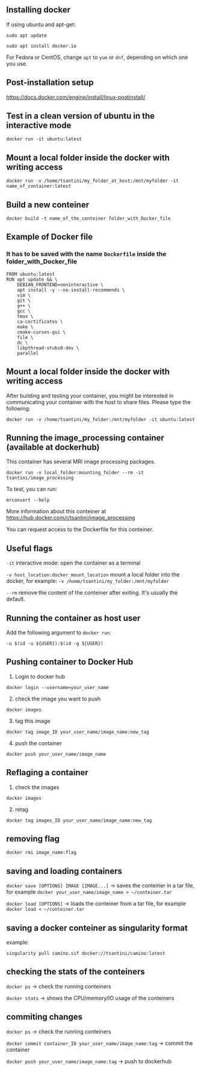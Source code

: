 ## Installing docker

If using ubuntu and apt-get:

`sudo apt update`

`sudo apt install docker.io`

For Fedora or CentOS, change `apt` to `yum` or `dnf`, depending on which one you use.

## Post-installation setup
https://docs.docker.com/engine/install/linux-postinstall/

## Test in a clean version of ubuntu in the interactive mode
`docker run -it ubuntu:latest`

## Mount a local folder inside the docker with writing access
`docker run -v /home/tsantini/my_folder_at_host:/mnt/myfolder -it name_of_container:latest`

## Build a new conteiner
`docker build -t name_of_the_conteiner folder_with_Docker_file`

## Example of Docker file

### It has to be saved with the name `Dockerfile` inside the folder_with_Docker_file

```
FROM ubuntu:latest
RUN apt update && \
    DEBIAN_FRONTEND=noninteractive \
    apt install -y --no-install-recommends \
    vim \
    git \
    g++ \
    gcc \
    tmux \
    ca-certificates \
    make \
    cmake-curses-gui \
    file \
    dc \
    libpthread-stubs0-dev \
    parallel
```
## Mount a local folder inside the docker with writing access

After building and testing your container, you might be interested in communicating your container with the host to share files. Please type the following:

`docker run -v /home/tsantini/my_folder:/mnt/myfolder -it ubuntu:latest`

## Running the image_processing container (available at dockerhub)

This container has several MRI image processing packages.

`docker run -v local_folder:mounting_folder --rm -it tsantini/image_processing`

To test, you can run:

`mrconvert --help`

More information about this conteiner at https://hub.docker.com/r/tsantini/image_processing

You can request access to the Dockerfile for this conteiner.

## Useful flags
`-it` interactive mode: open the container as a terminal

`-v host_location:docker_mount_location` mount a local folder into the docker, for example: `-v /home/tsantini/my_folder:/mnt/myfolder`

`--rm` remove the content of the conteiner after exiting. It's usually the default.

## Running the container as host user

Add the following argument to `docker run`:

`-u $(id -u ${USER}):$(id -g ${USER})`

## Pushing container to Docker Hub

1) Login to docker hub

`docker login --username=your_user_name`

2) check the image you want to push

`docker images`

3) tag this image

`docker tag image_ID your_user_name/image_name:new_tag`

4) push the container

`docker push your_user_name/image_name`

## Reflaging a container

1) check the images

`docker images`

2) retag

`docker tag images_ID your_user_name/image_name:new_tag`

## removing flag

`docker rmi image_name:flag`

## saving and loading containers

`docker save [OPTIONS] IMAGE [IMAGE...]` -> saves the conteiner in a tar file, for example `docker your_user_name/image_name > ~/conteiner.tar`

`docker load [OPTIONS]` -> loads the conteiner from a tar file, for example `docker load < ~/conteiner.tar`

## saving a docker conteiner as singularity format

example:

`singularity pull camino.sif docker://tsantini/camino:latest`

## checking the stats of the conteiners

`docker ps` -> check the running conteiners

`docker stats` -> shows the CPU/memory/IO usage of the conteiners

## commiting changes

`docker ps` -> check the running conteiners

`docker commit container_ID your_user_name/image_name:tag` -> commit the container

`docker push your_user_name/image_name:tag` -> push to dockerhub
